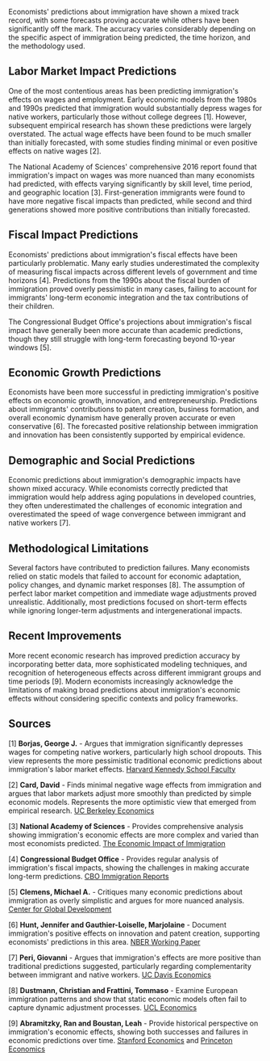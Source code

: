 Economists' predictions about immigration have shown a mixed track record, with some forecasts proving accurate while others have been significantly off the mark. The accuracy varies considerably depending on the specific aspect of immigration being predicted, the time horizon, and the methodology used.

## Labor Market Impact Predictions

One of the most contentious areas has been predicting immigration's effects on wages and employment. Early economic models from the 1980s and 1990s predicted that immigration would substantially depress wages for native workers, particularly those without college degrees [1]. However, subsequent empirical research has shown these predictions were largely overstated. The actual wage effects have been found to be much smaller than initially forecasted, with some studies finding minimal or even positive effects on native wages [2].

The National Academy of Sciences' comprehensive 2016 report found that immigration's impact on wages was more nuanced than many economists had predicted, with effects varying significantly by skill level, time period, and geographic location [3]. First-generation immigrants were found to have more negative fiscal impacts than predicted, while second and third generations showed more positive contributions than initially forecasted.

## Fiscal Impact Predictions

Economists' predictions about immigration's fiscal effects have been particularly problematic. Many early studies underestimated the complexity of measuring fiscal impacts across different levels of government and time horizons [4]. Predictions from the 1990s about the fiscal burden of immigration proved overly pessimistic in many cases, failing to account for immigrants' long-term economic integration and the tax contributions of their children.

The Congressional Budget Office's projections about immigration's fiscal impact have generally been more accurate than academic predictions, though they still struggle with long-term forecasting beyond 10-year windows [5].

## Economic Growth Predictions

Economists have been more successful in predicting immigration's positive effects on economic growth, innovation, and entrepreneurship. Predictions about immigrants' contributions to patent creation, business formation, and overall economic dynamism have generally proven accurate or even conservative [6]. The forecasted positive relationship between immigration and innovation has been consistently supported by empirical evidence.

## Demographic and Social Predictions

Economic predictions about immigration's demographic impacts have shown mixed accuracy. While economists correctly predicted that immigration would help address aging populations in developed countries, they often underestimated the challenges of economic integration and overestimated the speed of wage convergence between immigrant and native workers [7].

## Methodological Limitations

Several factors have contributed to prediction failures. Many economists relied on static models that failed to account for economic adaptation, policy changes, and dynamic market responses [8]. The assumption of perfect labor market competition and immediate wage adjustments proved unrealistic. Additionally, most predictions focused on short-term effects while ignoring longer-term adjustments and intergenerational impacts.

## Recent Improvements

More recent economic research has improved prediction accuracy by incorporating better data, more sophisticated modeling techniques, and recognition of heterogeneous effects across different immigrant groups and time periods [9]. Modern economists increasingly acknowledge the limitations of making broad predictions about immigration's economic effects without considering specific contexts and policy frameworks.

## Sources

[1] **Borjas, George J.** - Argues that immigration significantly depresses wages for competing native workers, particularly high school dropouts. This view represents the more pessimistic traditional economic predictions about immigration's labor market effects. [Harvard Kennedy School Faculty](https://www.hks.harvard.edu/faculty/george-borjas)

[2] **Card, David** - Finds minimal negative wage effects from immigration and argues that labor markets adjust more smoothly than predicted by simple economic models. Represents the more optimistic view that emerged from empirical research. [UC Berkeley Economics](https://davidcard.berkeley.edu/)

[3] **National Academy of Sciences** - Provides comprehensive analysis showing immigration's economic effects are more complex and varied than most economists predicted. [The Economic Impact of Immigration](https://www.nationalacademies.org/our-work/the-economic-impact-of-immigration)

[4] **Congressional Budget Office** - Provides regular analysis of immigration's fiscal impacts, showing the challenges in making accurate long-term predictions. [CBO Immigration Reports](https://www.cbo.gov/topics/immigration)

[5] **Clemens, Michael A.** - Critiques many economic predictions about immigration as overly simplistic and argues for more nuanced analysis. [Center for Global Development](https://www.cgdev.org/expert/michael-clemens)

[6] **Hunt, Jennifer and Gauthier-Loiselle, Marjolaine** - Document immigration's positive effects on innovation and patent creation, supporting economists' predictions in this area. [NBER Working Paper](https://www.nber.org/papers/w14312)

[7] **Peri, Giovanni** - Argues that immigration's effects are more positive than traditional predictions suggested, particularly regarding complementarity between immigrant and native workers. [UC Davis Economics](https://economics.ucdavis.edu/people/gperi)

[8] **Dustmann, Christian and Frattini, Tommaso** - Examine European immigration patterns and show that static economic models often fail to capture dynamic adjustment processes. [UCL Economics](https://www.ucl.ac.uk/economics/people/christian-dustmann)

[9] **Abramitzky, Ran and Boustan, Leah** - Provide historical perspective on immigration's economic effects, showing both successes and failures in economic predictions over time. [Stanford Economics](https://web.stanford.edu/~ranabr/) and [Princeton Economics](https://economics.princeton.edu/people/leah-boustan)